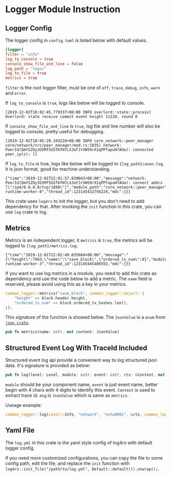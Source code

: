 # Logger Module Instruction

## Logger Config

The logger config in `config.toml` is listed below with default values.

```toml
[logger]
filter = "info"
log_to_console = true
console_show_file_and_line = false
log_path = "logs/"
log_to_file = true
metrics = true
```

`filter` is the root logger filter, must be one of `off`, `trace`, `debug`, `info`, `warn` and `error`.

If `log_to_console` is `true`, logs like below will be logged to console.

```
[2019-12-02T10:02:45.779337+08:00 INFO overlord::state::process] Overlord: state receive commit event height 11220, round 0
```

If `console_show_file_and_line` is `true`, log file and line number will also be logged to console, pretty useful for debugging.

```
[2019-12-02T10:05:28.343228+08:00 INFO core_network::peer_manager core/network/src/peer_manager/mod.rs:1035] network: PeerId(QmYSZUy3G5Mf5GSTKfH7LXJeFJrVW59rX1qPPfapuH7AUw): connected peer_ip(s): []
```

If `log_to_file` is true, logs like below will be logged to `{log_path}/axon.log`.
It is json format, good for machine understanding.

```
{"time":"2019-12-01T22:01:57.839042+08:00","message":"network: PeerId(QmYSZUy3G5Mf5GSTKfH7LXJeFJrVW59rX1qPPfapuH7AUw): connect addrs [\"/ip4/0.0.0.0/tcp/1888\"]","module_path":"core_network::peer_manager","file":"core/network/src/peer_manager/mod.rs","line":591,"level":"INFO","target":"core_network::peer_manager","thread":"tokio-runtime-worker-0","thread_id":123145432756224,"mdc":{}}
```

This crate uses `log4rs` to init the logger, but you don't need to add dependency for that. After invoking the `init` function in this crate, you can use `log` crate to log.

## Metrics

Metrics is an independent logger, it `metrics` is `true`, the metrics will be logged to `{log_path}/metrics.log`.

```
{"time":"2019-12-01T22:02:49.035084+08:00","message":"{\"height\":7943,\"name\":\"save_block\",\"ordered_tx_num\":0}","module_path":"common_logger","file":"common/logger/src/lib.rs","line":83,"level":"TRACE","target":"metrics","thread":"tokio-runtime-worker-3","thread_id":123145445486592,"mdc":{}}
```

If you want to use log metrics in a module, you need to add this crate as dependency and use the code below to add a metric. The `name` field is reserved, please avoid using this as a key in your metrics.

```rust
common_logger::metrics("save_block", common_logger::object! {
    "height" => block.header.height,
    "ordered_tx_num" => block.ordered_tx_hashes.len(),
});
```

This signature of the function is showed below. The `JsonValue` is a `enum` from [`json crate`](https://docs.rs/json/0.12.0/json/enum.JsonValue.html).

```rust
pub fn metrics(name: &str, mut content: JsonValue)
```

## Structured Event Log With TraceId Included

Structured event log api provide a convenient way to log structured json data. It's signature is provided as below:

```rust
pub fn log(level: Level, module: &str, event: &str, ctx: &Context, mut msg: JsonValue)
```

`module` should be your component name, `event` is just event name, better begin with 4 chars with 4 digits
to identify this event. `Context` is used to extract trace id. `msg` is `JsonValue` which is same as `metrics`.

Useage example:

```rust
common_logger::log(Level::Info, "network", "netw0001", &ctx, common_logger::json!({"music", "beautiful world"; "movie", "fury"}));
```

## Yaml File

The `log.yml` in this crate is the yaml style config of log4rs with default logger config.

If you need more customized configurations, you can copy the file to some config path, edit the file, and replace the `init` function with `log4rs::init_file("/path/to/log.yml", Default::default()).unwrap();`.
